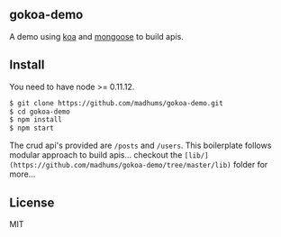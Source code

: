 ## gokoa-demo

A demo using [koa](http://koajs.com) and [mongoose](http://mongoosejs.com) to build apis.

## Install

You need to have node >= 0.11.12.

```sh
$ git clone https://github.com/madhums/gokoa-demo.git
$ cd gokoa-demo
$ npm install
$ npm start
```

The crud api's provided are `/posts` and `/users`. This boilerplate follows modular approach to build apis... checkout the `[lib/](https://github.com/madhums/gokoa-demo/tree/master/lib)` folder for more...

## License

MIT
